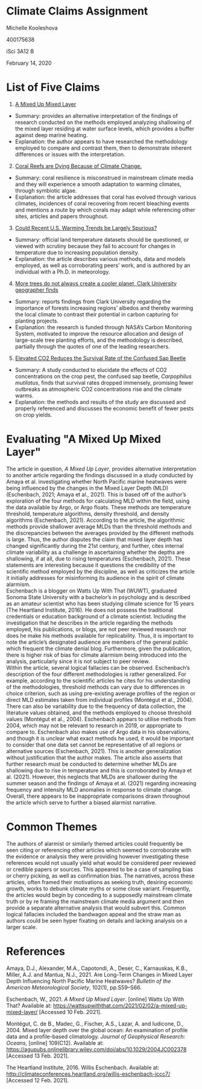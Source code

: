 # Climate Claims Assignment
Michelle Kooleshova

400175638

iSci 3A12 B

February 14, 2020

# List of Five Claims
1. [A Mixed Up Mixed Layer](https://wattsupwiththat.com/2021/02/02/a-mixed-up-mixed-layer/)
* Summary: provides an alternative interpretation of the findings of research conducted on the methods employed analyzing shallowing of the mixed layer residing at water surface levels, which provides a buffer against deep marine heating.
* Explanation: the author appears to have researched the methodology employed to compare and contrast them, then to demonstrate inherent differences or issues with the interpretation.  

2. [Coral Reefs are Dying Because of Climate Change.](https://everythingclimate.org/coral-reefs-are-dying-because-of-climate-change/)
* Summary: coral resilience is misconstrued in mainstream climate media and they will experience a smooth adaptation to warming climates, through symbiotic algae.
* Explanation: the article addresses that coral has evolved through various climates, incidences of coral recovering from recent bleaching events and mentions a route by which corals may adapt while referencing other sites, articles and papers throughout.  

3. [Could Recent U.S. Warming Trends be Largely Spurious?](http://www.drroyspencer.com/2021/01/could-recent-u-s-warming-trends-be-largely-spurious/)
* Summary: official land temperature datasets should be questioned, or viewed with scrutiny because they fail to account for changes in temperature due to increasing population density.
* Explanation: the article describes various methods, data and models employed, as well as corroborating peers’ work, and is authored by an individual with a Ph.D. in meteorology.

4. [More trees do not always create a cooler planet, Clark University geographer finds](https://wattsupwiththat.com/2021/02/14/more-trees-do-not-always-create-a-cooler-planet-clark-university-geographer-finds/)
* Summary: reports findings from Clark University regarding the importance of forests increasing regions’ albedos and thereby warming the local climate to contrast their potential in carbon capturing for planting projects.
* Explanation: the research is funded through NASA’s Carbon Monitoring System, motivated to improve the resource allocation and design of large-scale tree planting efforts, and the methodology is described, partially through the quotes of one of the leading researchers.


5. [Elevated CO2 Reduces the Survival Rate of the Confused Sap Beetle](http://www.co2science.org/articles/V24/jan/a11.php)
* Summary: A study conducted to elucidate the effects of CO2 concentrations on the crop pest, the confused sap beetle, *Carpophilus mutilatus*, finds that survival rates dropped immensely, promising fewer outbreaks as atmospheric CO2 concentrations rise and the climate warms.
* Explanation: the methods and results of the study are discussed and properly referenced and discusses the economic benefit of fewer pests on crop yields.

# Evaluating "A Mixed Up Mixed Layer"
 The article in question, *A Mixed Up Layer*, provides alternative interpretation to another article regarding the findings discussed in a study conducted by Amaya et al. investigating whether North Pacific marine heatwaves were being influenced by the changes in the Mixed Layer Depth (MLD) (Eschenbach, 2021; Amaya et al., 2021). This is based off of the author’s exploration of the four methods for calculating MLD within the field, using the data available by Argo, or Argo floats. These methods are temperature threshold, temperature algorithms, density threshold, and density algorithms (Eschenbach, 2021). According to the article, the algorithmic methods provide shallower average MLDs than the threshold methods and the discrepancies between the averages provided by the different methods is large. Thus, the author disputes the claim that mixed layer depth has changed significantly during the 21st century, and further, cites internal climate variability as a challenge in ascertaining whether the depths are shallowing, if at all, due to rising temperatures (Eschenbach, 2021). These statements are interesting because it questions the credibility of the scientific method employed by the discipline, as well as criticizes the article it initially addresses for misinforming its audience in the spirit of climate alarmism.  
 Eschenbach is a blogger on Watts Up With That (WUWT), graduated Sonoma State University with a bachelor’s in psychology and is described as an amateur scientist who has been studying climate science for 15 years (The Heartland Institute, 2016). He does not possess the traditional credentials or education background of a climate scientist. Including the investigation that he describes in the article regarding the methods employed, his publications, or blogs, are not peer reviewed research nor does he make his methods available for replicability. Thus, it is important to note the article’s designated audience are members of the general public which frequent the climate denial blog. Furthermore, given the publication, there is higher risk of bias for climate alarmism being introduced into the analysis, particularly since it is not subject to peer review.  
 Within the article, several logical fallacies can be observed. Eschenbach’s description of the four different methodologies is rather generalized. For example, according to the scientific articles he cites for his understanding of the methodologies, threshold methods can vary due to differences in choice criterion, such as using pre-existing average profiles of the region or direct MLD estimates taken from individual profiles (Montégut et al., 2004). There can also be variability due to the frequency of data collection, the literature values obtained, and the methods employed to choose threshold values (Montégut et al., 2004). Eschenbach appears to utilise methods from 2004, which may not be relevant to research in 2019, or appropriate to compare to. Eschenbach also makes use of Argo data in his observations, and though it is unclear what exact methods he used, it would be important to consider that one data set cannot be representative of all regions or alternative sources (Eschenbach, 2021). This is another generalization without justification that the author makes. The article also asserts that further research must be conducted to determine whether MLDs are shallowing due to rise in temperature and this is corroborated by Amaya et al. (2021). However, this neglects that MLDs are shallower during the summer season and the findings of Amaya et al. (2021) regarding increasing frequency and intensity MLD anomalies in response to climate change. Overall, there appears to be inappropriate comparisons drawn throughout the article which serve to further a biased alarmist narrative.  

# Common Themes
The authors of alarmist or similarly themed articles could frequently be seen citing or referencing other articles which seemed to corroborate with the evidence or analysis they were providing however investigating these references would not usually yield what would be considered peer reviewed or credible papers or sources. This appeared to be a case of sampling bias or cherry picking, as well as confirmation bias. The narratives, across these articles, often framed their motivations as seeking truth, desiring economic growth, works to debunk climate myths or some close variant. Frequently, the articles would begin by conceding to a supposedly mainstream climate truth or by re framing the mainstream climate media argument and then provide a separate alternative analysis that would subvert this. Common logical fallacies included the bandwagon appeal and the straw man as authors could be seen hyper fixating on details and lacking analysis on a larger scale.

# References

Amaya, D.J., Alexander, M.A., Capotondi, A., Deser, C., Karnauskas, K.B., Miller, A.J. and Mantua, N.J., 2021. Are Long-Term Changes in Mixed Layer Depth Influencing North Pacific Marine Heatwaves? *Bulletin of the American Meteorological Society*, 102(1), pp.S59–S66.  

Eschenbach, W., 2021. *A Mixed Up Mixed Layer*. [online] Watts Up With That? Available at: <https://wattsupwiththat.com/2021/02/02/a-mixed-up-mixed-layer/> [Accessed 10 Feb. 2021].  

Montégut, C. de B., Madec, G., Fischer, A.S., Lazar, A. and Iudicone, D., 2004. Mixed layer depth over the global ocean: An examination of profile data and a profile-based climatology. *Journal of Geophysical Research: Oceans*, [online] 109(C12). Available at: <https://agupubs.onlinelibrary.wiley.com/doi/abs/10.1029/2004JC002378> [Accessed 13 Feb. 2021].  

The Heartland Institute, 2016. Willis Eschenbach. Available at: <http://climateconferences.heartland.org/willis-eschenbach-iccc7/> [Accessed 12 Feb. 2021].  
